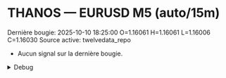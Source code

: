 # THANOS — EURUSD M5 (auto/15m)
Dernière bougie: 2025-10-10 18:25:00  O=1.16061  H=1.16061  L=1.16006  C=1.16030
Source active: twelvedata_repo

- Aucun signal sur la dernière bougie.

<details><summary>Debug</summary>

- TD_API_KEY manquant.

</details>